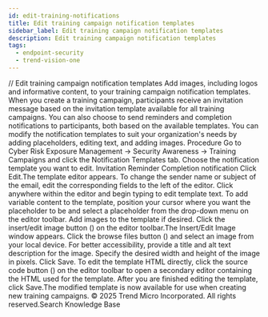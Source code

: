 ```yaml
---
id: edit-training-notifications
title: Edit training campaign notification templates
sidebar_label: Edit training campaign notification templates
description: Edit training campaign notification templates
tags:
  - endpoint-security
  - trend-vision-one
---
```


/*<![CDATA[*/ $('#title').html($('meta[name=map-description]').attr('content')); /*]]>*/ Edit training campaign notification templates Add images, including logos and informative content, to your training campaign notification templates. When you create a training campaign, participants receive an invitation message based on the invitation template available for all training campaigns. You can also choose to send reminders and completion notifications to participants, both based on the available templates. You can modify the notification templates to suit your organization's needs by adding placeholders, editing text, and adding images. Procedure Go to Cyber Risk Exposure Management → Security Awareness → Training Campaigns and click the Notification Templates tab. Choose the notification template you want to edit. Invitation Reminder Completion notification Click Edit.The template editor appears. To change the sender name or subject of the email, edit the corresponding fields to the left of the editor. Click anywhere within the editor and begin typing to edit template text. To add variable content to the template, position your cursor where you want the placeholder to be and select a placeholder from the drop-down menu on the editor toolbar. Add images to the template if desired. Click the insert/edit image button () on the editor toolbar.The Insert/Edit Image window appears. Click the browse files button () and select an image from your local device. For better accessibility, provide a title and alt text description for the image. Specify the desired width and height of the image in pixels. Click Save. To edit the template HTML directly, click the source code button () on the editor toolbar to open a secondary editor containing the HTML used for the template. After you are finished editing the template, click Save.The modified template is now available for use when creating new training campaigns. © 2025 Trend Micro Incorporated. All rights reserved.Search Knowledge Base